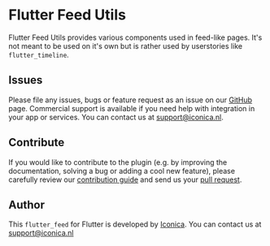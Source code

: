 # Flutter Feed Utils

Flutter Feed Utils provides various components used in feed-like pages.
It's not meant to be used on it's own but is rather used by userstories like `flutter_timeline`.

## Issues

Please file any issues, bugs or feature request as an issue on our [GitHub](https://github.com/Iconica-Development/flutter_feed/pulls) page.
Commercial support is available if you need help with integration in your app or services.
You can contact us at [support@iconica.nl](mailto:support@iconica.nl).

## Contribute

If you would like to contribute to the plugin (e.g. by improving the documentation, solving a bug or adding a cool new feature), please carefully review our [contribution guide](../CONTRIBUTING.md) and send us your [pull request](https://github.com/Iconica-Development/flutter_feed/pulls).

## Author

This `flutter_feed` for Flutter is developed by [Iconica](https://iconica.nl).
You can contact us at <support@iconica.nl>